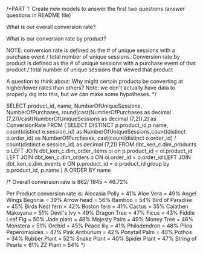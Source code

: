 /*PART 1: Create new models to answer the first two questions (answer questions in README file)

What is our overall conversion rate?

What is our conversion rate by product?

NOTE: conversion rate is defined as the # of unique sessions with a purchase event / total number of unique sessions. Conversion rate by product is defined as the # of unique sessions with a purchase event of that product / total number of unique sessions that viewed that product

A question to think about: Why might certain products be converting at higher/lower rates than others? Note: we don't actually have data to properly dig into this, but we can make some hypotheses. 
*/


SELECT product_id, name, NumberOfUniqueSessions, NumberOfPurchases, round(cast(NumberOfPurchases as decimal (7,2))/cast(NumberOfUniqueSessions as decimal (7,2)),2) as ConversionRate
FROM (
SELECT DISTINCT p.product_id,p.name, count(distinct e.session_id) as NumberOfUniqueSessions,count(distinct o.order_id) as NumberOfPurchases, cast(count(distinct o.order_id) / count(distinct e.session_id) as decimal (7,2))
FROM dbt_ken_c.dim_products p
LEFT JOIN dbt_ken_c.dim_order_items oi on p.product_id  = oi.product_id
LEFT JOIN dbt_ken_c.dim_orders o ON oi.order_id = o.order_id
LEFT JOIN dbt_ken_c.dim_events e ON p.product_id = e.product_id
group by p.product_id, p.name
) A
ORDER BY name

/*
Overall conversion rate is 862/ 1845 = 46.72%

Per Product conversion rate is:
Alocasia Polly = 41%
Aloe Vera = 49%
Angel Wings Begonia = 39%
Arrow head = 56%
Bamboo = 54%
Bird of Paradise = 45%
Birds Nest fern = 42%
Boston fern = 41%
Cactus = 55%
Calathen Makoyana = 51%
Devil's Ivy = 49%
Dragon Tree = 47%
Ficus = 43%
Fiddle Leaf Fig = 50%
Jade plant = 48%
Majesty Palm = 49%
Money Tree = 46%
Monstera = 51%
Orchid = 45%
Peace lily = 41%
Philodendron = 48%
Pilea Peperomioides = 47%
Pink Anthurium = 42%
Ponytail Palm = 40%
Pothos = 34%
Rubber Plant = 52%
Snake Plant = 40%
Spider Plant = 47%
String of Pearls = 61%
ZZ Plant = 54%
*/

